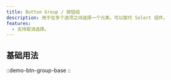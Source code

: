 ```yaml
---
title: Button Group / 按钮组
description: 用于在多个选项之间选择一个元素。可以取代 Select 组件。
features:
  - 支持取消选择。
---
```


## 基础用法

::demo-btn-group-base
::
